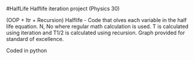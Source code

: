 #HalfLife
Halflife iteration project (Physics 30)

(OOP + Itr + Recursion)
Halflife - Code that olves each variable in the half life equation. N, No where regular math calculation is used. T is calculated using iteration and T1/2 is calculated using recursion. Graph provided for standard of excellence.

Coded in python
